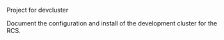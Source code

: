 Project for devcluster

Document the configuration and install of the development 
cluster for the RCS.
